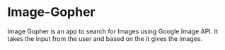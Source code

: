 Image-Gopher
============

Image Gopher is an app to search for Images using Google Image API. It takes the input from the user and based on the it gives the images.


